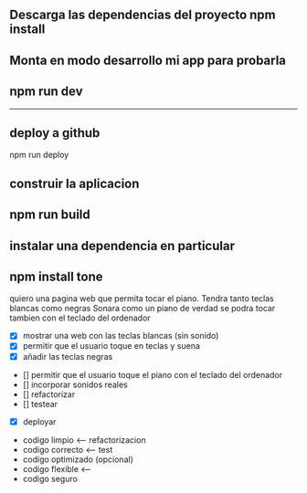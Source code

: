 Descarga las dependencias del proyecto
npm install
---
Monta en modo desarrollo mi app para probarla
---
npm run dev
---
---
deploy a github
---
npm run deploy

construir la aplicacion
---
npm run build
---
instalar una dependencia en particular 
---
npm install tone
---

quiero una pagina web que permita tocar el piano.
Tendra tanto teclas blancas como negras
Sonara como un piano de verdad
se podra tocar tambien con el teclado del ordenador

- [x] mostrar una web con las teclas blancas (sin sonido)
- [x] permitir que el usuario toque en teclas y suena
- [x] añadir las teclas negras
- [] permitir que el usuario toque el piano con el teclado del ordenador
- [] incorporar sonidos reales
- [] refactorizar
- [] testear 
- [x] deployar


- codigo limpio  <-- refactorizacion
- codigo correcto  <-- test
- codigo optimizado (opcional)
- codigo flexible  <-- 
- codigo seguro